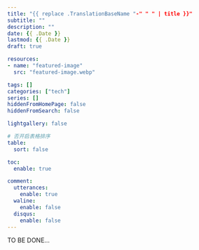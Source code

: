 ```yaml
---
title: "{{ replace .TranslationBaseName "-" " " | title }}"
subtitle: ""
description: ""
date: {{ .Date }}
lastmod: {{ .Date }}
draft: true

resources:
- name: "featured-image"
  src: "featured-image.webp"

tags: []
categories: ["tech"]
series: []
hiddenFromHomePage: false
hiddenFromSearch: false

lightgallery: false

# 否开启表格排序
table:
  sort: false

toc:
  enable: true

comment:
  utterances:
    enable: true
  waline:
    enable: false
  disqus:
    enable: false
---
```


TO BE DONE...
